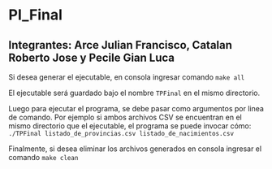 # PI_Final 
## Integrantes: Arce Julian Francisco, Catalan Roberto Jose y Pecile Gian Luca

Si desea generar el ejecutable, en consola ingresar comando `make all` 

El ejecutable será guardado bajo el nombre `TPFinal` en el mismo directorio.

Luego para ejecutar el programa, se debe pasar como argumentos por linea de comando.
Por ejemplo si ambos archivos CSV se encuentran en el mismo directorio que el ejecutable, el programa se puede invocar cómo:
`./TPFinal listado_de_provincias.csv listado_de_nacimientos.csv`

Finalmente, si desea eliminar los archivos generados en consola ingresar el comando `make clean`
